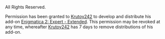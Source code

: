 All Rights Reserved.

Permission has been granted to [Krutoy242](https://github.com/Krutoy242) to develop and distribute his add-on [Enigmatica 2: Expert - Extended](https://github.com/Krutoy242/Enigmatica2Expert-Extended).
This permission may be revoked at any time, whereafter [Krutoy242](https://github.com/Krutoy242) has 7 days to remove distributions of his add-on.
